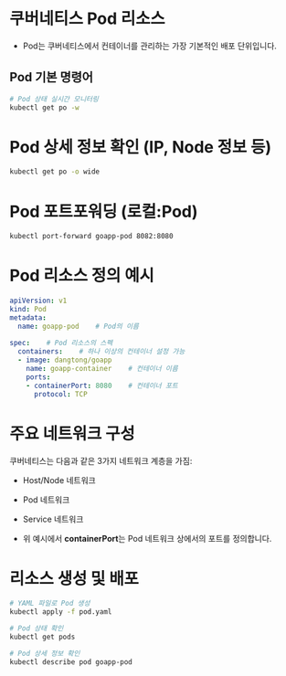 # 쿠버네티스 Pod 리소스
- Pod는 쿠버네티스에서 컨테이너를 관리하는 가장 기본적인 배포 단위입니다.

## Pod 기본 명령어
``` bash
# Pod 상태 실시간 모니터링
kubectl get po -w
```

# Pod 상세 정보 확인 (IP, Node 정보 등)
```bash
kubectl get po -o wide
```

# Pod 포트포워딩 (로컬:Pod)
```bash
kubectl port-forward goapp-pod 8082:8080
```
# Pod 리소스 정의 예시
```yaml
apiVersion: v1
kind: Pod
metadata:
  name: goapp-pod    # Pod의 이름
  
spec:    # Pod 리소스의 스펙
  containers:    # 하나 이상의 컨테이너 설정 가능
  - image: dangtong/goapp
    name: goapp-container    # 컨테이너 이름
    ports:
    - containerPort: 8080    # 컨테이너 포트
      protocol: TCP
```

# 주요 네트워크 구성
쿠버네티스는 다음과 같은 3가지 네트워크 계층을 가짐:

- Host/Node 네트워크
- Pod 네트워크
- Service 네트워크

- 위 예시에서 **containerPort**는 Pod 네트워크 상에서의 포트를 정의합니다.

# 리소스 생성 및 배포
```bash
# YAML 파일로 Pod 생성
kubectl apply -f pod.yaml

# Pod 상태 확인
kubectl get pods

# Pod 상세 정보 확인
kubectl describe pod goapp-pod
```